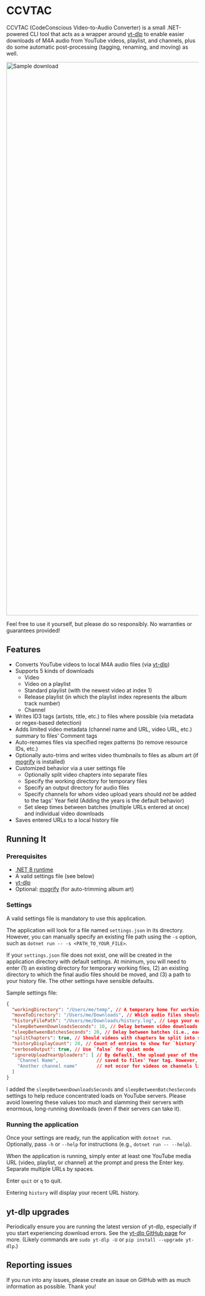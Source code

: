 # CCVTAC

CCVTAC (CodeConscious Video-to-Audio Converter) is a small .NET-powered CLI tool that acts as a wrapper around [yt-dlp](https://github.com/yt-dlp/yt-dlp) to enable easier downloads of M4A audio from YouTube videos, playlist, and channels, plus do some automatic post-processing (tagging, renaming, and moving) as well.

<img width="1451" alt="Sample download" src="https://github.com/codeconscious/ccvtac/assets/50596087/40fd5c56-0c39-44c4-9f5e-bc6398337820">

Feel free to use it yourself, but please do so responsibly. No warranties or guarantees provided!

## Features

- Converts YouTube videos to local M4A audio files (via [yt-dlp](https://github.com/yt-dlp/yt-dlp))
- Supports 5 kinds of downloads
  - Video
  - Video on a playlist
  - Standard playlist (with the newest video at index 1)
  - Release playlist (in which the playlist index represents the album track number)
  - Channel
- Writes ID3 tags (artists, title, etc.) to files where possible (via metadata or regex-based detection)
- Adds limited video metadata (channel name and URL, video URL, etc.) summary to files' Comment tags
- Auto-renames files via specified regex patterns (to remove resource IDs, etc.)
- Optionally auto-trims and writes video thumbnails to files as album art (if [mogrify](https://imagemagick.org/script/mogrify.php) is installed)
- Customized behavior via a user settings file
  - Optionally split video chapters into separate files
  - Specify the working directory for temporary files
  - Specify an output directory for audio files
  - Specify channels for whom video upload years should _not_ be added to the tags' Year field (Adding the years is the default behavior)
  - Set sleep times between batches (multiple URLs entered at once) and individual video downloads
- Saves entered URLs to a local history file

## Running It

### Prerequisites

- [.NET 8 runtime](https://dotnet.microsoft.com/en-us/download/dotnet/8.0)
- A valid settings file (see below)
- [yt-dlp](https://github.com/yt-dlp/yt-dlp)
- Optional: [mogrify](https://imagemagick.org/script/mogrify.php) (for auto-trimming album art)

### Settings

A valid settings file is mandatory to use this application.

The application will look for a file named `settings.json` in its directory. However, you can manually specify an existing file path using the `-s` option, such as `dotnet run -- -s <PATH_TO_YOUR_FILE>`.

If your `settings.json` file does not exist, one will be created in the application directory with default settings. At minimum, you will need to enter (1) an existing directory for temporary working files, (2) an existing directory to which the final audio files should be moved, and (3) a path to your history file. The other settings have sensible defaults.

Sample settings file:

```json
{
  "workingDirectory": "/Users/me/temp", // A temporary home for working files
  "moveToDirectory": "/Users/me/Downloads", // Which audio files should be saved
  "historyFilePath": "/Users/me/Downloads/history.log", // Logs your entered URLs
  "sleepBetweenDownloadsSeconds": 10, // Delay between video downloads for playlists and channels
  "sleepBetweenBatchesSeconds": 20, // Delay between batches (i.e., each URL entered)
  "splitChapters": true, // Should videos with chapters be split into separate files?
  "historyDisplayCount": 20, // Count of entries to show for `history`
  "verboseOutput": true, // Use `false` for quiet mode
  "ignoreUploadYearUploaders": [ // By default, the upload year of the video is
    "Channel Name",              // saved to files' Year tag. However, this will
    "Another channel name"       // not occur for videos on channels listed here.
  ]
}
```

I added the `sleepBetweenDownloadsSeconds` and `sleepBetweenBatchesSeconds` settings to help reduce concentrated loads on YouTube servers. Please avoid lowering these values too much and slamming their servers with enormous, long-running downloads (even if their servers can take it).

### Running the application

Once your settings are ready, run the application with `dotnet run`. Optionally, pass `-h` or `--help` for instructions (e.g., `dotnet run -- --help`).

When the application is running, simply enter at least one YouTube media URL (video, playlist, or channel) at the prompt and press the Enter key. Separate multiple URLs by spaces.

Enter `quit` or `q` to quit.

Entering `history` will display your recent URL history.

## yt-dlp upgrades

Periodically ensure you are running the latest version of yt-dlp, especially if you start experiencing download errors. See the [yt-dlp GitHub page](https://github.com/yt-dlp/yt-dlp#update) for more. (Likely commands are `sudo yt-dlp -U` or `pip install --upgrade yt-dlp`.)

## Reporting issues

If you run into any issues, please create an issue on GitHub with as much information as possible. Thank you!
